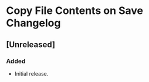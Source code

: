 <!-- Keep a Changelog guide -> https://keepachangelog.com -->

# Copy File Contents on Save Changelog

## [Unreleased]
### Added
- Initial release.
